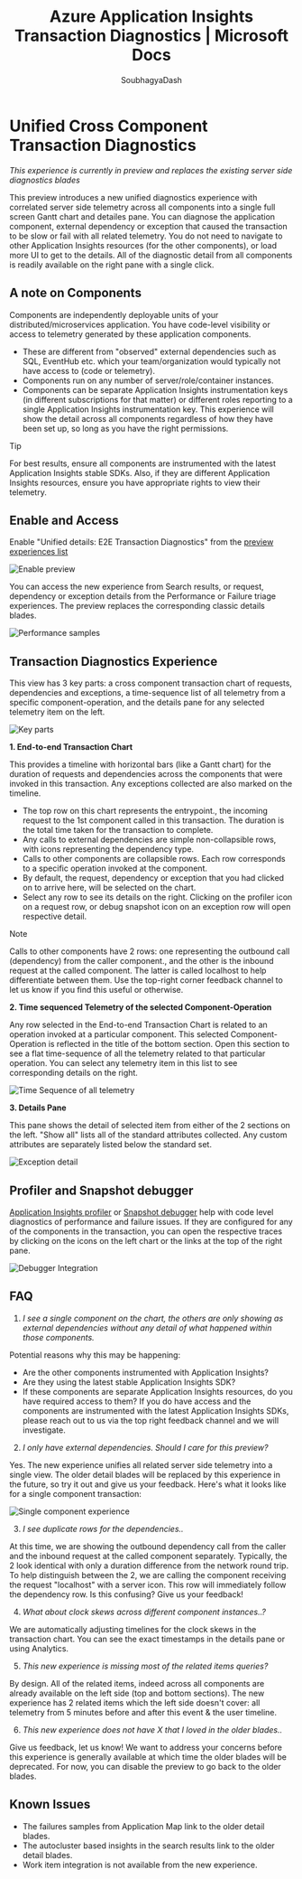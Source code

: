 ﻿---
title: Azure Application Insights Transaction Diagnostics | Microsoft Docs
description: Application Insights E2E transaction Diagnostics
services: application-insights
documentationcenter: .net
author: SoubhagyaDash
manager: victormu

ms.service: application-insights
ms.workload: TBD
ms.tgt_pltfrm: ibiza
ms.devlang: multiple
ms.topic: article
ms.date: 01/19/2018
ms.author: sdash

---
# Unified Cross Component Transaction Diagnostics
*This experience is currently in preview and replaces the existing server side diagnostics blades*

This preview introduces a new unified diagnostics experience with correlated server side telemetry across all components into a single full screen Gantt chart and detailes pane. You can diagnose the application component, external dependency or exception that caused the transaction to be slow or fail with all related telemetry. You do not need to navigate to other Application Insights resources (for the other components), or load more UI to get to the details. All of the diagnostic detail from all components is readily available on the right pane with a single click.

## A note on Components
Components are independently deployable units of your distributed/microservices application. You have code-level visibility or access to telemetry generated by these application components. 

* These are different from "observed" external dependencies such as SQL, EventHub etc. which your team/organization would typically not have access to (code or telemetry).
* Components run on any number of server/role/container instances.
* Components can be separate Application Insights instrumentation keys (in different subscriptions for that matter) or different roles reporting to a single Application Insights instrumentation key. This experience will show the detail across all components regardless of how they have been set up, so long as you have the right permissions.

> [!Tip]
> For best results, ensure all components are instrumented with the latest Application Insights stable SDKs. Also, if they are different Application Insights resources, ensure you have appropriate rights to view their telemetry.

## Enable and Access
Enable "Unified details: E2E Transaction Diagnostics" from the [preview experiences list](app-insights-previews.md)

![Enable preview](media/app-insights-e2eTxn-diagnostics/previews.png)

You can access the new experience from Search results, or request, dependency or exception details from the Performance or Failure triage experiences. The preview replaces the corresponding classic details blades. 

![Performance samples](media/app-insights-e2eTxn-diagnostics/performanceSamplesClickThrough.png)

## Transaction Diagnostics Experience 
This view has 3 key parts: a cross component transaction chart of requests, dependencies and exceptions, a time-sequence list of all telemetry from a specific component-operation, and the details pane for any selected telemetry item on the left.

![Key parts](media/app-insights-e2eTxn-diagnostics/3partsCrossComponent.png)

**1. End-to-end Transaction Chart**
 
 This provides a timeline with horizontal bars (like a Gantt chart) for the duration of requests and dependencies across the components that were invoked in this transaction. Any exceptions collected are also marked on the timeline. 
 
 * The top row on this chart represents the entrypoint., the incoming request to the 1st component called in this transaction. The duration is the total time taken for the transaction to complete.
 * Any calls to external dependencies are simple non-collapsible rows, with icons representing the dependency type.
 * Calls to other components are collapsible rows. Each row corresponds to a specific operation invoked at the component.
 * By default, the request, dependency or exception that you had clicked on to arrive here, will be selected on the chart.
 * Select any row to see its details on the right. Clicking on the profiler icon on a request row, or debug snapshot icon on an exception row will open respective detail.

> [!NOTE] 
Calls to other components have 2 rows: one representing the outbound call (dependency) from the caller component., and the other is the inbound request at the called component. The latter is called localhost to help differentiate between them. Use the top-right corner feedback channel to let us know if you find this useful or otherwise.

**2. Time sequenced Telemetry of the selected Component-Operation**

Any row selected in the End-to-end Transaction Chart is related to an operation invoked at a particular component. This selected Component-Operation is reflected in the title of the bottom section. Open this section to see a flat time-sequence of all the telemetry related to that particular operation. You can select any telemetry item in this list to see corresponding details on the right.

![Time Sequence of all telemetry](media/app-insights-e2eTxn-diagnostics/allTelemetryDrawerOpened.png)

**3. Details Pane**

This pane shows the detail of selected item from either of the 2 sections on the left. "Show all" lists all of the standard attributes collected. Any custom attributes are separately listed below the standard set.

![Exception detail](media/app-insights-e2eTxn-diagnostics/exceptiondetail.png)

## Profiler and Snapshot debugger
[Application Insights profiler](app-insights-profiler.md) or [Snapshot debugger](app-insights-snapshot-debugger.md) help with code level diagnostics of performance and failure issues. If they are configured for any of the components in the transaction, you can open the respective traces by clicking on the icons on the left chart or the links at the top of the right pane.

![Debugger Integration](media/app-insights-e2eTxn-diagnostics/debugSnapshot.png)

## FAQ
1. *I see a single component on the chart, the others are only showing as external dependencies without any detail of what happened within those components.*

Potential reasons why this may be happening:
* Are the other components instrumented with Application Insights?
* Are they using the latest stable Application Insights SDK? 
* If these components are separate Application Insights resources, do you have required access to them?
If you do have access and the components are instrumented with the latest Application Insights SDKs, please reach out to us via the top right feedback channel and we will investigate.

2. *I only have external dependencies. Should I care for this preview?*

Yes. The new experience unifies all related server side telemetry into a single view. The older detail blades will be replaced by this experience in the future, so try it out and give us your feedback. Here's what it looks like for a single component transaction:

![Single component experience](media/app-insights-e2eTxn-diagnostics/singleComponent.png)

3. *I see duplicate rows for the dependencies..*

At this time, we are showing the outbound dependency call from the caller and the inbound request at the called component separately. Typically, the 2 look identical with only a duration difference from the network round trip. To help distinguish between the 2, we are calling the component receiving the request "localhost" with a server icon. This row will immediately follow the dependency row. Is this confusing? Give us your feedback!

4. *What about clock skews across different component instances..?*

We are automatically adjusting timelines for the clock skews in the transaction chart. You can see the exact timestamps in the details pane or using Analytics. 

5. *This new experience is missing most of the related items queries?*

By design. All of the related items, indeed across all components are already available on the left side (top and bottom sections). The new experience has 2 related items which the left side doesn't cover: all telemetry from 5 minutes before and after this event & the user timeline.

6. *This new experience does not have X that I loved in the older blades..*

Give us feedback, let us know! We want to address your concerns before this experience is generally available at which time the older blades will be deprecated. For now, you can disable the preview to go back to the older blades.

## Known Issues
* The failures samples from Application Map link to the older detail blades.
* The autocluster based insights in the search results link to the older detail blades.
* Work item integration is not available from the new experience.
